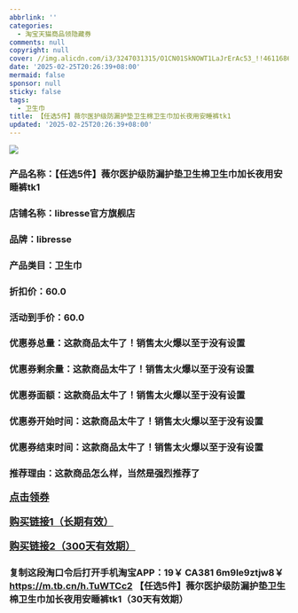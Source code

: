 ```yaml
---
abbrlink: ''
categories:
  - 淘宝天猫商品领隐藏券
comments: null
copyright: null
cover: //img.alicdn.com/i3/3247031315/O1CN01SkNOWT1LaJrErAc53_!!4611686018427380755-0-item_pic.jpg
date: '2025-02-25T20:26:39+08:00'
mermaid: false
sponsor: null
sticky: false
tags:
  - 卫生巾
title: 【任选5件】薇尔医护级防漏护垫卫生棉卫生巾加长夜用安睡裤tk1
updated: '2025-02-25T20:26:39+08:00'
--- 
```


![](//img.alicdn.com/i3/3247031315/O1CN01SkNOWT1LaJrErAc53_!!4611686018427380755-0-item_pic.jpg)

### 产品名称：【任选5件】薇尔医护级防漏护垫卫生棉卫生巾加长夜用安睡裤tk1
### 店铺名称：libresse官方旗舰店
### 品牌：libresse
### 产品类目：卫生巾
### 折扣价：60.0
### 活动到手价：60.0
### 优惠券总量：这款商品太牛了！销售太火爆以至于没有设置
### 优惠券剩余量：这款商品太牛了！销售太火爆以至于没有设置
### 优惠券面额：这款商品太牛了！销售太火爆以至于没有设置
### 优惠券开始时间：这款商品太牛了！销售太火爆以至于没有设置
### 优惠券结束时间：这款商品太牛了！销售太火爆以至于没有设置
### 推荐理由：这款商品怎么样，当然是强烈推荐了

<p style="font-size: 18px; font-weight: bold;">
  <a href="这款商品太牛了！销售太火爆以至于没有设置" target="_blank">点击领券</a>
</p>
<p style="font-size: 18px; font-weight: bold;">
  <a href="https://s.click.taobao.com/t?e=m%3D2%26s%3DT6gxCuwRV2Bw4vFB6t2Z2ueEDrYVVa64K7Vc7tFgwiHjf2vlNIV67k2Uw6Vjz9mVoAgJVlbS%2FO%2F3ID%2FV1RqsF4wnCJeELi4I%2FIEn%2BS1IjHAB0ghlTd7WlZVm%2FOAUUFw71qrpxiwMoCNxc1AtbZGVSzxLwbWYflpwhMGMamZplioLZMqoQW%2BfuKGzo1lVxIiolvjLhOJ2fbNVR0%2FslMF7jhDbjH5tSfjR%2FlJchh3ZSRqnXcUSE%2FmqpLLLmiQQJQ%2F9jCYtYGASbzRUrFwjXfRKMROfYmExpA2104bt%2FCh0HCbBydPkbI6n0MxgywM19ZI%2FktxHmYvFx%2BA%3D" target="_blank">购买链接1（长期有效）</a>
</p>
<p style="font-size: 18px; font-weight: bold;">
  <a href="https://s.click.taobao.com/6cVMRYs" target="_blank">购买链接2（300天有效期）</a>
</p>

### 复制这段淘口令后打开手机淘宝APP：19￥ CA381 6m9le9ztjw8￥ https://m.tb.cn/h.TuWTCc2  【任选5件】薇尔医护级防漏护垫卫生棉卫生巾加长夜用安睡裤tk1（30天有效期）
